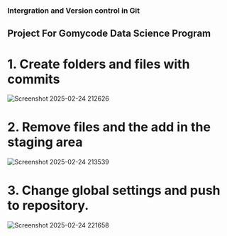 ### Intergration and Version control in Git
## Project For Gomycode Data Science Program

# 1. Create folders and files with commits
![Screenshot 2025-02-24 212626](https://github.com/user-attachments/assets/c0e11346-8c48-488e-8bfd-462fe269e1d8)


# 2. Remove files and the add in the staging area
![Screenshot 2025-02-24 213539](https://github.com/user-attachments/assets/97c598b8-119b-4e0b-bb25-892c21cd4f71)

# 3. Change global settings  and push to repository.
![Screenshot 2025-02-24 221658](https://github.com/user-attachments/assets/2bd979e4-3b95-4e32-8098-dd22c1dd59f2)
